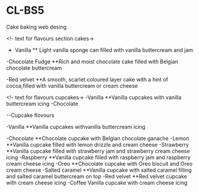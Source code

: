 # CL-BS5

Cake baking web desing

<!- text for flavours section cakes->

- Vanilla
  \*\* Light vanilla sponge can filled with vanilla buttercream and jam

-Chocolate Fudge
\*\*Rich and moist chocolate cake filled with Belgian chocolate buttercream

-Red velvet
\*\*A smooth, scarlet coloured layer cake with a hint of cocoa,filled with vanilla
buttercream or cream cheese

<!- text for flavours cupcakes->
-Vanilla
\*\*Vanilla cupcakes with vanilla buttercream icing
-Chocolate

--Cupcake flovours

-Vanilla
\*\*Vanilla cupcakes withvanilla buttercream icing

-Chocolate
**Chocolate cupcake with Belgian chocolate ganache
-Lemon
**Vanilla cupcake filled with lemon drizzle and cream cheese
-Strawberry
**Vanilla cupcake filled with strawberry jam and strawberry cream cheese icing
-Raspberry
**Vanilla cupcake filled with raspberry jam and raspberry cream cheese icing
-Oreo
**Chocolate cupcake with Oreo biscuit and Oreo cream cheese
-Salted caramel
**Vanilla cupcake with salted caramel filling and salted caramel buttercream on top
-Red velvet
\*\*Red velvet cupcake with cream cheese icing
-Coffee
Vanilla cupcake with cream cheese icing

